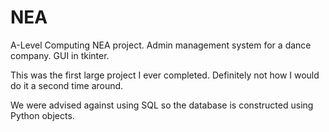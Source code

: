 # NEA
A-Level Computing NEA project. Admin management system for a dance company. GUI in tkinter.

This was the first large project I ever completed. Definitely not how I would do it a second time around.

We were advised against using SQL so the database is constructed using Python objects.
